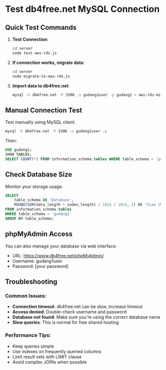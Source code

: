 # Test db4free.net MySQL Connection

## Quick Test Commands

1. **Test Connection**:
   ```bash
   cd server
   node test-aws-rds.js
   ```

2. **If connection works, migrate data**:
   ```bash
   cd server
   node migrate-to-aws-rds.js
   ```

3. **Import data to db4free.net**:
   ```bash
   mysql -h db4free.net -P 3306 -u gudang1user -p gudang1 < aws-rds-migration/complete_migration.sql
   ```

## Manual Connection Test

Test manually using MySQL client:

```bash
mysql -h db4free.net -P 3306 -u gudang1user -p
```

Then:
```sql
USE gudang1;
SHOW TABLES;
SELECT COUNT(*) FROM information_schema.tables WHERE table_schema = 'gudang1';
```

## Check Database Size

Monitor your storage usage:
```sql
SELECT 
    table_schema AS 'Database',
    ROUND(SUM(data_length + index_length) / 1024 / 1024, 2) AS 'Size (MB)'
FROM information_schema.tables 
WHERE table_schema = 'gudang1'
GROUP BY table_schema;
```

## phpMyAdmin Access

You can also manage your database via web interface:
- URL: https://www.db4free.net/phpMyAdmin/
- Username: gudang1user
- Password: [your password]

## Troubleshooting

### Common Issues:
- **Connection timeout**: db4free.net can be slow, increase timeout
- **Access denied**: Double-check username and password
- **Database not found**: Make sure you're using the correct database name
- **Slow queries**: This is normal for free shared hosting

### Performance Tips:
- Keep queries simple
- Use indexes on frequently queried columns
- Limit result sets with LIMIT clause
- Avoid complex JOINs when possible
